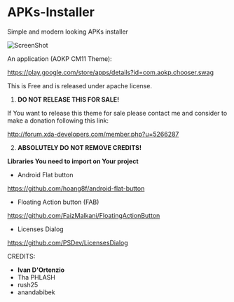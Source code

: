APKs-Installer
==============

Simple and modern looking APKs installer

![ScreenShot](http://s22.postimg.org/4e6m11kr5/Screenshot_2014_10_05_10_52_18.png{url})


An application (AOKP CM11 Theme):

https://play.google.com/store/apps/details?id=com.aokp.chooser.swag

This is Free and is released under apache license. 

1. **DO NOT RELEASE THIS FOR SALE!**

If You want to release this theme for sale please contact me and consider to make a donation following this link:

http://forum.xda-developers.com/member.php?u=5266287

2. **ABSOLUTELY DO NOT REMOVE CREDITS!**




**Libraries You need to import on Your project**



- Android Flat button

https://github.com/hoang8f/android-flat-button



- Floating Action button (FAB)

https://github.com/FaizMalkani/FloatingActionButton


- Licenses Dialog

https://github.com/PSDev/LicensesDialog



CREDITS:

- **Ivan D'Ortenzio**
- Tha PHLASH
- rush25
- anandabibek
